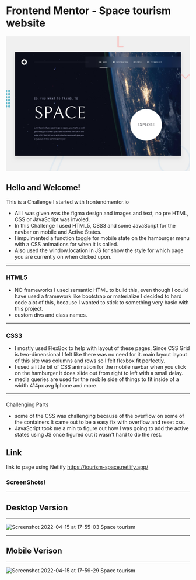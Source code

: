 # Frontend Mentor - Space tourism website

![Design preview for the Space tourism website coding challenge](./preview.jpg)


## Hello and Welcome!
This is a Challenge I started with frontendmentor.io
+ All I was given was the figma design and images and text, no pre HTML, CSS or JavaScript was involed.
+ In this Challenge I used HTML5, CSS3 and some JavaScript for the navbar on mobile and Active States.
+ I impulmented a function toggle for mobile state on the hamburger menu with a CSS animations for when it is called.
+ Also used the window.location in JS for show the style for which page you are currently on when clicked upon.


****************************************************************************************************************************************************************
### HTML5

+ NO frameworks I used semantic HTML to build this, even though I could have used a framework like bootstrap or materialize
I decided to hard code alot of this, because I wanted to stick to something very basic with this project.
+ custom divs and class names.


****************************************************************************************************************************************************************
### CSS3

+ I mostly used FlexBox to help with layout of these pages, Since CSS Grid is two-dimensional I felt like there was no need for it. main layout layout of this site was columns and rows so I felt flexbox fit perfectly.
+ I used a little bit of CSS animation for the mobile navbar when you click on the hamburger it does slide out from right to left with a small delay.
+ media queries are used for the mobile side of things to fit inside of a width 414px avg Iphone and more.


****************************************************************************************************************************************************************
####
Challenging Parts

+ some of the CSS was challenging because of the overflow on some of the containers It came out to be a easy fix with overflow and reset css.
+ JavaScript took me a min to figure out how I was going to add the active states using JS once figured out it wasn't hard to do the rest.

## Link
link to page using Netlify
https://tourism-space.netlify.app/




### ScreenShots!
---
## Desktop Version
---
![Screenshot 2022-04-15 at 17-55-03 Space tourism](https://user-images.githubusercontent.com/71743477/163650871-e061bfc9-3cab-4df7-b337-6d570913f6ab.png)
*************************************************************************************************************************************************************
## Mobile Verison
---
![Screenshot 2022-04-15 at 17-59-29 Space tourism](https://user-images.githubusercontent.com/71743477/163650977-2e03e345-2575-4169-ab13-a9275e588e36.png)
